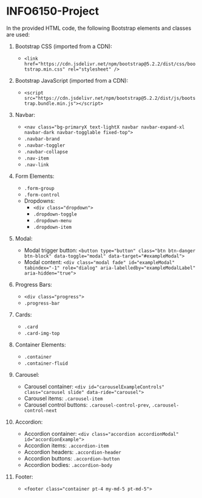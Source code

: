 # INFO6150-Project

In the provided HTML code, the following Bootstrap elements and classes are used:

1. Bootstrap CSS (imported from a CDN):
   - `<link href="https://cdn.jsdelivr.net/npm/bootstrap@5.2.2/dist/css/bootstrap.min.css" rel="stylesheet" />`

2. Bootstrap JavaScript (imported from a CDN):
   - `<script src="https://cdn.jsdelivr.net/npm/bootstrap@5.2.2/dist/js/bootstrap.bundle.min.js"></script>`

3. Navbar:
   - `<nav class="bg-primaryX text-lightX navbar navbar-expand-xl navbar-dark navbar-togglable fixed-top">`
   - `.navbar-brand`
   - `.navbar-toggler`
   - `.navbar-collapse`
   - `.nav-item`
   - `.nav-link`

4. Form Elements:
   - `.form-group`
   - `.form-control`
   - Dropdowns:
     - `<div class="dropdown">`
     - `.dropdown-toggle`
     - `.dropdown-menu`
     - `.dropdown-item`

5. Modal:
   - Modal trigger button: `<button type="button" class="btn btn-danger btn-block" data-toggle="modal" data-target="#exampleModal">`
   - Modal content: `<div class="modal fade" id="exampleModal" tabindex="-1" role="dialog" aria-labelledby="exampleModalLabel" aria-hidden="true">`

6. Progress Bars:
   - `<div class="progress">`
   - `.progress-bar`

7. Cards:
   - `.card`
   - `.card-img-top`

8. Container Elements:
   - `.container`
   - `.container-fluid`

9. Carousel:
   - Carousel container: `<div id="carouselExampleControls" class="carousel slide" data-ride="carousel">`
   - Carousel items: `.carousel-item`
   - Carousel control buttons: `.carousel-control-prev`, `.carousel-control-next`

10. Accordion:
    - Accordion container: `<div class="accordion accordionModal" id="accordionExample">`
    - Accordion items: `.accordion-item`
    - Accordion headers: `.accordion-header`
    - Accordion buttons: `.accordion-button`
    - Accordion bodies: `.accordion-body`

11. Footer:
    - `<footer class="container pt-4 my-md-5 pt-md-5">`
